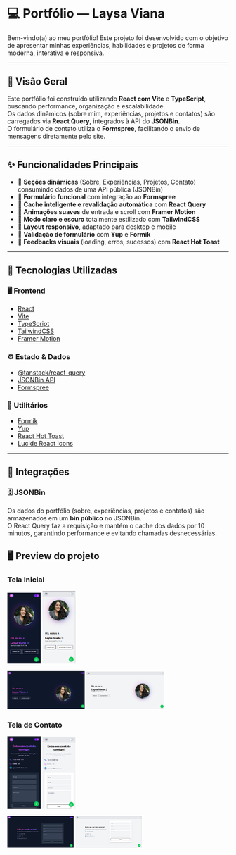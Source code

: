 # 💻 Portfólio — Laysa Viana

Bem-vindo(a) ao meu portfólio! Este projeto foi desenvolvido com o objetivo de apresentar minhas experiências, habilidades e projetos de forma moderna, interativa e responsiva.

---

## 🧠 Visão Geral

Este portfólio foi construído utilizando **React com Vite** e **TypeScript**, buscando performance, organização e escalabilidade.  
Os dados dinâmicos (sobre mim, experiências, projetos e contatos) são carregados via **React Query**, integrados à API do **JSONBin**.  
O formulário de contato utiliza o **Formspree**, facilitando o envio de mensagens diretamente pelo site.

---

## ✨ Funcionalidades Principais

- 🔹 **Seções dinâmicas** (Sobre, Experiências, Projetos, Contato) consumindo dados de uma API pública (JSONBin)
- 🔹 **Formulário funcional** com integração ao **Formspree**
- 🔹 **Cache inteligente e revalidação automática** com **React Query**
- 🔹 **Animações suaves** de entrada e scroll com **Framer Motion**
- 🔹 **Modo claro e escuro** totalmente estilizado com **TailwindCSS**
- 🔹 **Layout responsivo**, adaptado para desktop e mobile
- 🔹 **Validação de formulário** com **Yup** e **Formik**
- 🔹 **Feedbacks visuais** (loading, erros, sucessos) com **React Hot Toast**

---

## 🧩 Tecnologias Utilizadas

### 🖥️ Frontend

- [React](https://react.dev/)
- [Vite](https://vitejs.dev/)
- [TypeScript](https://www.typescriptlang.org/)
- [TailwindCSS](https://tailwindcss.com/)
- [Framer Motion](https://www.framer.com/motion/)

### ⚙️ Estado & Dados

- [@tanstack/react-query](https://tanstack.com/query/latest)
- [JSONBin API](https://jsonbin.io)
- [Formspree](https://formspree.io)

### 🧰 Utilitários

- [Formik](https://formik.org/)
- [Yup](https://github.com/jquense/yup)
- [React Hot Toast](https://react-hot-toast.com/)
- [Lucide React Icons](https://lucide.dev/)

---

## 🔗 Integrações

### 🗄️ JSONBin

Os dados do portfólio (sobre, experiências, projetos e contatos) são armazenados em um **bin público** no JSONBin.  
O React Query faz a requisição e mantém o cache dos dados por 10 minutos, garantindo performance e evitando chamadas desnecessárias.

## 🖥️ Preview do projeto

### Tela Inicial

<p align="start">
  <img src="./public/mobile-home.png" alt="Home" width="15%">
  <img src="./public/mobile-claro-home.png" alt="Home" width="15%">
  </p>
<p align="start">
  <img src="./public/desktop-home.png" alt="Home" width="35%">
  <img src="./public/desktop-claro-home.png" alt="Home" width="35%">
</p>

### Tela de Contato

<p align="start">
  <img src="./public/mobile-contato.png" alt="Contato" width="15%">
    <img src="./public/mobile-claro-contato.png" alt="Contato" width="15%">
    </p>
    <p align="start">
    <img src="./public/desktop-contato.png" alt="Contato" width="30%">
        <img src="./public/desktop-claro-contato.png" alt="Contato" width="30%">
</p>
